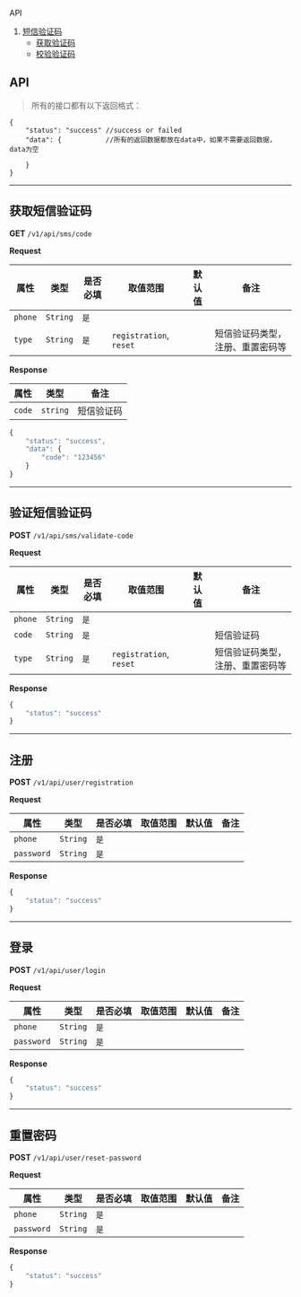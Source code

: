 API
1. [短信验证码](#get_sms_code)
    * [获取验证码](#获取短信验证码)
    * [校验验证码](#validate_sms_code)

## API

> 所有的接口都有以下返回格式：

```
{
    "status": "success" //success or failed
    "data": {           //所有的返回数据都放在data中，如果不需要返回数据，data为空

    }
}
```

---

## 获取短信验证码
**GET** `/v1/api/sms/code`

**Request**

属性 | 类型 | 是否必填 | 取值范围 | 默认值 | 备注
--- | --- | --- | --- | --- | ---
`phone`|`String`|`是`|||
`type`|`String`|`是`|`registration`, `reset`||短信验证码类型，注册、重置密码等

**Response**

属性 | 类型 | 备注
--- | --- | ---
`code`|`string`|短信验证码

```javascript
{
    "status": "success",
    "data": {
        "code": "123456"
    }
}
```

---

## 验证短信验证码 <span id ="validate_sms_code"></span>
**POST** `/v1/api/sms/validate-code`

**Request**

属性 | 类型 | 是否必填 | 取值范围 | 默认值 | 备注
--- | --- | --- | --- | --- | ---
`phone`|`String`|`是`|||
`code`|`String`|`是`|||短信验证码
`type`|`String`|`是`|`registration`, `reset`||短信验证码类型，注册、重置密码等

**Response**

```javascript
{
    "status": "success"
}
```

---

## 注册
**POST** `/v1/api/user/registration`

**Request**

属性 | 类型 | 是否必填 | 取值范围 | 默认值 | 备注
--- | --- | --- | --- | --- | ---
`phone`|`String`|`是`|||
`password`|`String`|`是`|||

**Response**

```javascript
{
    "status": "success"
}
```

---

## 登录
**POST** `/v1/api/user/login`

**Request**

属性 | 类型 | 是否必填 | 取值范围 | 默认值 | 备注
--- | --- | --- | --- | --- | ---
`phone`|`String`|`是`|||
`password`|`String`|`是`|||

**Response**

```javascript
{
    "status": "success"
}
```

---

## 重置密码
**POST** `/v1/api/user/reset-password`

**Request**

属性 | 类型 | 是否必填 | 取值范围 | 默认值 | 备注
--- | --- | --- | --- | --- | ---
`phone`|`String`|`是`|||
`password`|`String`|`是`|||

**Response**

```javascript
{
    "status": "success"
}
```
